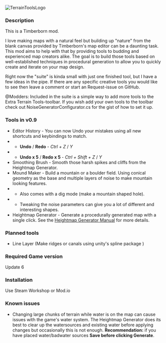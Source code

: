 ![TerrainToolsLogo](https://github.com/user-attachments/assets/18d32edf-9f32-4934-9c68-e7e44abea8fe)

### Description

This is a Timberborn mod.

I love making maps with a natural feel but building up "nature" from the blank canvas provided by Timberborn's map editor can be a daunting task.
This mod aims to help with that by providing tools to budding and experienced map creators alike.
The goal is to build those tools based on well-established techniques in procedural generation to allow you to quickly create and iterate on your map design.

Right now the "suite" is kinda small with just one finished tool, but I have a few ideas in the pipe.
If there are any specific creative tools you would like to see then leave a comment or start an Request-issue on GitHub.

@Modders: Included in the suite is a simple way to add more tools to the Extra Terrain Tools-toolbar.
If you wish add your own tools to the toolbar check out NoiseGeneratorConfigurator.cs for the gist of how to set it up.

### Tools in v0.9

- Editor History - You can now Undo your mistakes using all new shortcuts and keybindings to match.
- - **Undo** / **Redo** - *Ctrl + Z* / *Y*
- - **Undo x 5** / **Redo x 5** - *Ctrl + Shift + Z* / *Y*
- Smoothing Brush - Smooth those harsh spikes and cliffs from the Heightmap Generator.
- Mound Maker - Build a mountain or a boulder field. Using conical geometry as the base and multiple layers of noise to make mountain looking features. 
- - Also comes with a dig mode (make a mountain shaped hole).
- - Tweaking the noise parameters can give you a lot of different and interesting shapes.
- Heightmap Generator - Generate a procedurally generated map with a single click. See the [Heightmap Generator Manual](https://docs.google.com/document/d/1Y35eAUWDHY_j4pUGkCSBjHaMf2RxPHbqJ7wJm86qDFs/edit?usp=drive_link) for more details.
 

### Planned tools

- Line Layer (Make ridges or canals using unity's spline package )

### Required Game version

Update 6

### Installation

Use Steam Workshop or Mod.io

### Known issues

- Changing large chunks of terrain while water is on the map can cause issues with the game's water system. The Heightmap Generator does its best to clear up the watersources and existing water before applying changes but occasionally this is not enough.
**Recommendation:** if you have placed water/badwater sources **Save before clicking Generate**.


